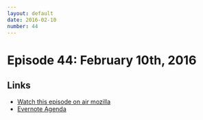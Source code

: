 ```yaml
---
layout: default
date: 2016-02-10
number: 44
---
```


# Episode 44: February 10th, 2016

## Links
* [Watch this episode on air mozilla](https://air.mozilla.org/the-joy-of-coding-episode-44/)
* [Evernote Agenda](https://www.evernote.com/l/AbINPDXEylpBhrWz8s8GwUhnqHnAe1-ePck)
